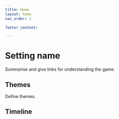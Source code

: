 ```yaml
---
title: Home
layout: home
nav_order: 1

footer_content: 

---
```


# Setting name

Summarise and give links for understanding the game.

## Themes

Define themes.

## Timeline

<!-- QueryToSerialize: LIST without ID region + ", " + timestamp + ": " + "["+ title + "](https://terra-campaigns.github.io/"+ regexreplace(file.path, ".md", "") + ") (" + parent + ")" FROM "hostile/chapters" SORT timestamp, nav_order asc -->

